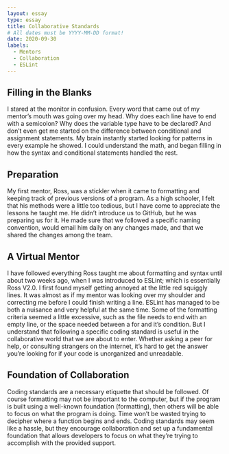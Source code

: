 ```yaml
---
layout: essay
type: essay
title: Collaborative Standards
# All dates must be YYYY-MM-DD format!
date: 2020-09-30
labels:
  - Mentors
  - Collaboration
  - ESLint
---
```




## Filling in the Blanks

I stared at the monitor in confusion. Every word that came out of my mentor’s mouth was going over my head. Why does each line have to end with a semicolon? Why does the variable type have to be declared? And don’t even get me started on the difference between conditional and assignment statements. My brain instantly started looking for patterns in every example he showed. I could understand the math, and began filling in how the syntax and conditional statements handled the rest. 


## Preparation

My first mentor, Ross, was a stickler when it came to formatting and keeping track of previous versions of a program. As a high schooler, I felt that his methods were a little too tedious, but I have come to appreciate the lessons he taught me. He didn’t introduce us to GitHub, but he was preparing us for it. He made sure that we followed a specific naming convention, would email him daily on any changes made, and that we shared the changes among the team.


## A Virtual Mentor

I have followed everything Ross taught me about formatting and syntax until about two weeks ago, when I was introduced to ESLint; which is essentially Ross V2.0. I first found myself getting annoyed at the little red squiggly lines. It was almost as if my mentor was looking over my shoulder and correcting me before I could finish writing a line. ESLint has managed to be both a nuisance and very helpful at the same time. Some of the formatting criteria seemed a little excessive, such as the file needs to end with an empty line, or the space needed between a for and it’s condition. But I understand that following a specific coding standard is useful in the collaborative world that we are about to enter. Whether asking a peer for help, or consulting strangers on the internet, it’s hard to get the answer you’re looking for if your code is unorganized and unreadable.


## Foundation of Collaboration

Coding standards are a necessary etiquette that should be followed. Of course formatting may not be important to the computer, but if the program is built using a well-known foundation (formatting), then others will be able to focus on what the program is doing. Time won’t be wasted trying to decipher where a function begins and ends. Coding standards may seem like a hassle, but they encourage collaboration and set up a fundamental foundation that allows developers to focus on what they’re trying to accomplish with the provided support.



